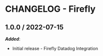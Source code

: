 # CHANGELOG - Firefly

## 1.0.0 / 2022-07-15


***Added***: 

* Initial release - Firefly Datadog Integration

